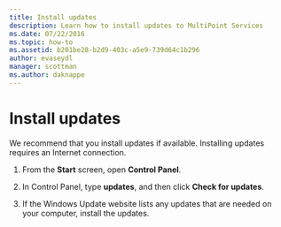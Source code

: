 ```yaml
---
title: Install updates
description: Learn how to install updates to MultiPoint Services
ms.date: 07/22/2016
ms.topic: how-to
ms.assetid: b201be28-b2d9-403c-a5e9-739d64c1b296
author: evaseydl
manager: scottman
ms.author: daknappe
---
```

# Install updates
We recommend that you install updates if available. Installing updates requires an Internet connection.

1.  From the **Start** screen, open **Control Panel**.

2.  In Control Panel, type **updates**, and then click **Check for updates**.

3.  If the Windows Update website lists any updates that are needed on your computer, install the updates.

